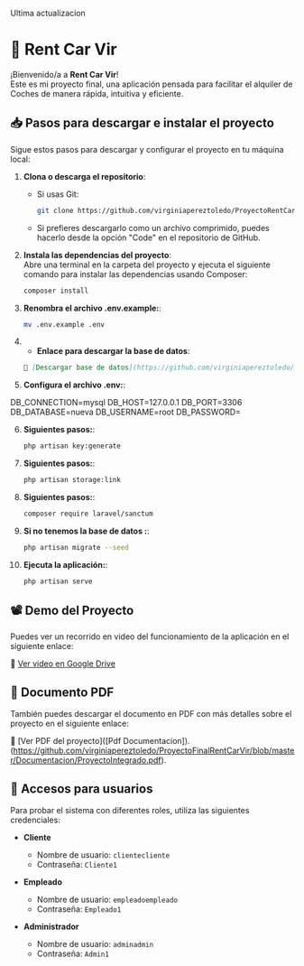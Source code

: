 Ultima actualizacion
# 🚗 Rent Car Vir

¡Bienvenido/a a **Rent Car Vir**!  
Este es mi proyecto final, una aplicación pensada para facilitar el alquiler de Coches de manera rápida, intuitiva y eficiente.

## 📥 Pasos para descargar e instalar el proyecto

Sigue estos pasos para descargar y configurar el proyecto en tu máquina local:

1. **Clona o descarga el repositorio**:
   - Si usas Git:  
     ```bash
     git clone https://github.com/virginiapereztoledo/ProyectoRentCar.git
     ```
   - Si prefieres descargarlo como un archivo comprimido, puedes hacerlo desde la opción "Code" en el repositorio de GitHub.

2. **Instala las dependencias del proyecto**:  
   Abre una terminal en la carpeta del proyecto y ejecuta el siguiente comando para instalar las dependencias usando Composer:
   ```bash
   composer install

3. **Renombra el archivo .env.example:**:
     ```bash
     mv .env.example .env
     ```
4. - **Enlace para descargar la base de datos**: 
   ```markdown
   🔗 [Descargar base de datos](https://github.com/virginiapereztoledo/ProyectoRentCar/blob/master/nueva.sql)

5. **Configura el archivo .env:**:

DB_CONNECTION=mysql
DB_HOST=127.0.0.1
DB_PORT=3306
DB_DATABASE=nueva
DB_USERNAME=root
DB_PASSWORD=

6. **Siguientes pasos:**:

     ```bash
    php artisan key:generate
     ```

7. **Siguientes pasos:**:

    ```bash
    php artisan storage:link
     ```
8. **Siguientes pasos:**:

    ```bash
    composer require laravel/sanctum
     ```
    
 9. **Si no tenemos la base de datos :**:

    ```bash
    php artisan migrate --seed
     ```
  
10. **Ejecuta la aplicación:**:

    ```bash
    php artisan serve
    ```


## 📽️ Demo del Proyecto

Puedes ver un recorrido en video del funcionamiento de la aplicación en el siguiente enlace:

🔗 [Ver video en Google Drive](https://drive.google.com/file/d/1xpHQ2bpIE_KSQbiXiFRytdyKO_XrycKt/view?usp=drive_link)

## 📄 Documento PDF

También puedes descargar el documento en PDF con más detalles sobre el proyecto en el siguiente enlace:

🔗 [Ver PDF del proyecto]([Pdf Documentacion]).(https://github.com/virginiapereztoledo/ProyectoFinalRentCarVir/blob/master/Documentacion/ProyectoIntegrado.pdf).

## 🔑 Accesos para usuarios

Para probar el sistema con diferentes roles, utiliza las siguientes credenciales:

- **Cliente**  
  - Nombre de usuario: `clientecliente`  
  - Contraseña: `Cliente1`

- **Empleado**  
  - Nombre de usuario: `empleadoempleado`  
  - Contraseña: `Empleado1`

- **Administrador**  
  - Nombre de usuario: `adminadmin`  
  - Contraseña: `Admin1`
